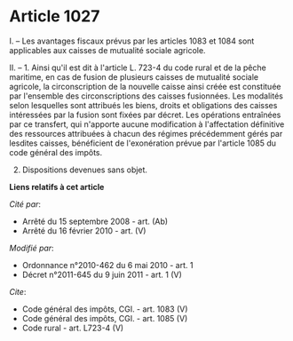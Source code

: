 # Article 1027

I. – Les avantages fiscaux prévus par les articles 1083 et 1084 sont applicables aux caisses de mutualité sociale agricole. 

II. – 1. Ainsi qu'il est dit à l'article L. 723-4 du code rural et de la pêche maritime, en cas de fusion de plusieurs
caisses de mutualité sociale agricole, la circonscription de la nouvelle caisse ainsi créée est constituée par l'ensemble des
circonscriptions des caisses fusionnées. Les modalités selon lesquelles sont attribués les biens, droits et obligations des
caisses intéressées par la fusion sont fixées par décret. Les opérations entraînées par ce transfert, qui n'apporte aucune
modification à l'affectation définitive des ressources attribuées à chacun des régimes précédemment gérés par lesdites
caisses, bénéficient de l'exonération prévue par l'article 1085 du code général des impôts. 

2. Dispositions devenues sans objet.

**Liens relatifs à cet article**

_Cité par_:

  - Arrêté du 15 septembre 2008 - art. (Ab)
  - Arrêté du 16 février 2010 - art. (V)

_Modifié par_:

  - Ordonnance n°2010-462 du 6 mai 2010 - art. 1
  - Décret n°2011-645 du 9 juin 2011 - art. 1 (V)

_Cite_:

  - Code général des impôts, CGI. - art. 1083 (V)
  - Code général des impôts, CGI. - art. 1085 (V)
  - Code rural - art. L723-4 (V)
